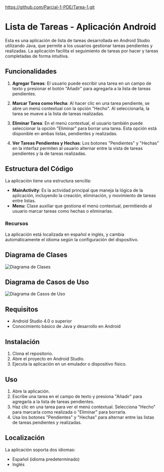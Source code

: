https://github.com/Parcial-1-PDE/Tarea-1.git

# Lista de Tareas - Aplicación Android

Esta es una aplicación de lista de tareas desarrollada en Android Studio utilizando Java, que permite a los usuarios gestionar tareas pendientes y realizadas. La aplicación facilita el seguimiento de tareas por hacer y tareas completadas de forma intuitiva.

## Funcionalidades

1. **Agregar Tareas**: El usuario puede escribir una tarea en un campo de texto y presionar el botón "Añadir" para agregarla a la lista de tareas pendientes.

2. **Marcar Tarea como Hecha**: Al hacer clic en una tarea pendiente, se abre un menú contextual con la opción "Hecho". Al seleccionarla, la tarea se mueve a la lista de tareas realizadas.

3. **Eliminar Tarea**: En el menú contextual, el usuario también puede seleccionar la opción "Eliminar" para borrar una tarea. Esta opción está disponible en ambas listas, pendientes y realizadas.

4. **Ver Tareas Pendientes y Hechas**: Los botones "Pendientes" y "Hechas" en la interfaz permiten al usuario alternar entre la vista de tareas pendientes y la de tareas realizadas.

## Estructura del Código

La aplicación tiene una estructura sencilla:

- **MainActivity**: Es la actividad principal que maneja la lógica de la aplicación, incluyendo la creación, eliminación, y movimiento de tareas entre listas.
- **Menu**: Clase auxiliar que gestiona el menú contextual, permitiendo al usuario marcar tareas como hechas o eliminarlas.

### Recursos

La aplicación está localizada en español e inglés, y cambia automáticamente el idioma según la configuración del dispositivo.

## Diagrama de Clases

![Diagrama de Clases](diagrama_clases.puml)

## Diagrama de Casos de Uso

![Diagrama de Casos de Uso](diagrama_casos_uso.puml)

## Requisitos

- Android Studio 4.0 o superior
- Conocimiento básico de Java y desarrollo en Android

## Instalación

1. Clona el repositorio.
2. Abre el proyecto en Android Studio.
3. Ejecuta la aplicación en un emulador o dispositivo físico.

## Uso

1. Abre la aplicación.
2. Escribe una tarea en el campo de texto y presiona "Añadir" para agregarla a la lista de tareas pendientes.
3. Haz clic en una tarea para ver el menú contextual. Selecciona "Hecho" para marcarla como realizada o "Eliminar" para borrarla.
4. Usa los botones "Pendientes" y "Hechas" para alternar entre las listas de tareas pendientes y realizadas.

## Localización

La aplicación soporta dos idiomas:
- Español (idioma predeterminado)
- Inglés

